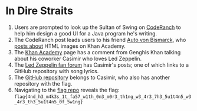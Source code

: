 # In Dire Straits
1. Users are prompted to look up the Sultan of Swing on [CodeRanch](https://coderanch.com/t/676411/java/Requesting-UI-Design-Advice#3169156) to help him design a good UI for a Java program he's writing.
2. The CodeRanch post leads users to his friend [Auto von Bismarck](https://foreverpontiac.com/profile/3571-auto-von-bismarck/), who [posts about](https://foreverpontiac.com/topic/11086-redesigned-pcgaming-rig/#comment-107442) HTML images on Khan Academy.
3. The [Khan Academy](https://www.khanacademy.org/computing/computer-programming/html-css/intro-to-html/p/html-images) page has a comment from Genghis Khan talking about his coworker Casimir who loves Led Zeppelin.
4. The [Led Zeppelin fan forum](http://forums.ledzeppelin.com/index.php?/topic/23950-favorite-song-off-of-physical-graffiti/#comment-882446) has Casimir's posts; one of which links to a GitHub repository with song lyrics.
5. The [GitHub repository](https://github.com/casim1r/sweet_lyrics/blob/master/kashmir) belongs to Casimir, who also has another repository with the flag.
6. Navigating to the [flag repo](https://github.com/casim1r/flag) reveals the flag: `flag{4nd_h3_m4k3s_1t_fa57_w1th_0n3_m0r3_th1ng_w3_4r3_7h3_5u1t4n5_w3_4r3_th3_5u1t4n5_0f_5w1ng}`
